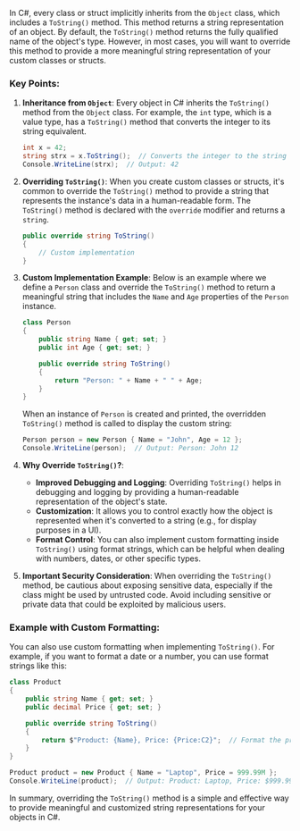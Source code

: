 In C#, every class or struct implicitly inherits from the `Object` class, which includes a `ToString()` method. This method returns a string representation of an object. By default, the `ToString()` method returns the fully qualified name of the object's type. However, in most cases, you will want to override this method to provide a more meaningful string representation of your custom classes or structs.

### Key Points:
1. **Inheritance from `Object`**: Every object in C# inherits the `ToString()` method from the `Object` class. For example, the `int` type, which is a value type, has a `ToString()` method that converts the integer to its string equivalent.
   ```csharp
   int x = 42;
   string strx = x.ToString();  // Converts the integer to the string "42"
   Console.WriteLine(strx);  // Output: 42
   ```

2. **Overriding `ToString()`**: When you create custom classes or structs, it's common to override the `ToString()` method to provide a string that represents the instance's data in a human-readable form. The `ToString()` method is declared with the `override` modifier and returns a `string`.
   ```csharp
   public override string ToString()
   {
       // Custom implementation
   }
   ```

3. **Custom Implementation Example**: Below is an example where we define a `Person` class and override the `ToString()` method to return a meaningful string that includes the `Name` and `Age` properties of the `Person` instance.
   ```csharp
   class Person
   {
       public string Name { get; set; }
       public int Age { get; set; }

       public override string ToString()
       {
           return "Person: " + Name + " " + Age;
       }
   }
   ```
   When an instance of `Person` is created and printed, the overridden `ToString()` method is called to display the custom string:
   ```csharp
   Person person = new Person { Name = "John", Age = 12 };
   Console.WriteLine(person);  // Output: Person: John 12
   ```

4. **Why Override `ToString()`?**: 
   - **Improved Debugging and Logging**: Overriding `ToString()` helps in debugging and logging by providing a human-readable representation of the object's state.
   - **Customization**: It allows you to control exactly how the object is represented when it's converted to a string (e.g., for display purposes in a UI).
   - **Format Control**: You can also implement custom formatting inside `ToString()` using format strings, which can be helpful when dealing with numbers, dates, or other specific types.

5. **Important Security Consideration**: When overriding the `ToString()` method, be cautious about exposing sensitive data, especially if the class might be used by untrusted code. Avoid including sensitive or private data that could be exploited by malicious users.

### Example with Custom Formatting:
You can also use custom formatting when implementing `ToString()`. For example, if you want to format a date or a number, you can use format strings like this:
```csharp
class Product
{
    public string Name { get; set; }
    public decimal Price { get; set; }

    public override string ToString()
    {
        return $"Product: {Name}, Price: {Price:C2}";  // Format the price as currency
    }
}

Product product = new Product { Name = "Laptop", Price = 999.99M };
Console.WriteLine(product);  // Output: Product: Laptop, Price: $999.99
```

In summary, overriding the `ToString()` method is a simple and effective way to provide meaningful and customized string representations for your objects in C#.
